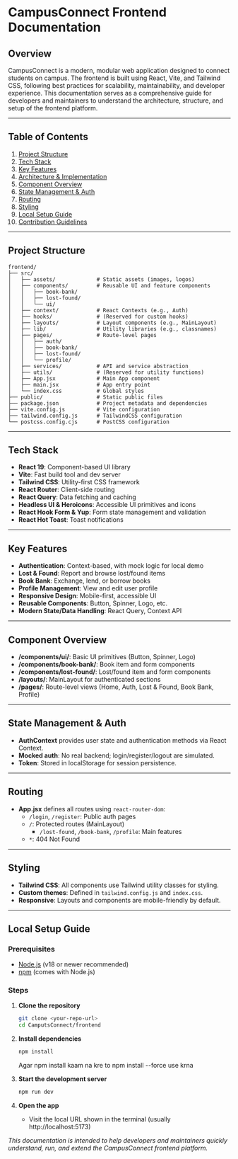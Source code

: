 # CampusConnect Frontend Documentation

## Overview
CampusConnect is a modern, modular web application designed to connect students on campus. The frontend is built using React, Vite, and Tailwind CSS, following best practices for scalability, maintainability, and developer experience. This documentation serves as a comprehensive guide for developers and maintainers to understand the architecture, structure, and setup of the frontend platform.

---

## Table of Contents
1. [Project Structure](#project-structure)
2. [Tech Stack](#tech-stack)
3. [Key Features](#key-features)
4. [Architecture & Implementation](#architecture--implementation)
5. [Component Overview](#component-overview)
6. [State Management & Auth](#state-management--auth)
7. [Routing](#routing)
8. [Styling](#styling)
9. [Local Setup Guide](#local-setup-guide)
10. [Contribution Guidelines](#contribution-guidelines)

---

## Project Structure
```
frontend/
├── src/
│   ├── assets/             # Static assets (images, logos)
│   ├── components/         # Reusable UI and feature components
│   │   ├── book-bank/
│   │   ├── lost-found/
│   │   └── ui/
│   ├── context/            # React Contexts (e.g., Auth)
│   ├── hooks/              # (Reserved for custom hooks)
│   ├── layouts/            # Layout components (e.g., MainLayout)
│   ├── lib/                # Utility libraries (e.g., classnames)
│   ├── pages/              # Route-level pages
│   │   ├── auth/
│   │   ├── book-bank/
│   │   ├── lost-found/
│   │   └── profile/
│   ├── services/           # API and service abstraction
│   ├── utils/              # (Reserved for utility functions)
│   ├── App.jsx             # Main App component
│   ├── main.jsx            # App entry point
│   └── index.css           # Global styles
├── public/                 # Static public files
├── package.json            # Project metadata and dependencies
├── vite.config.js          # Vite configuration
├── tailwind.config.js      # TailwindCSS configuration
└── postcss.config.cjs      # PostCSS configuration
```

---

## Tech Stack
- **React 19**: Component-based UI library
- **Vite**: Fast build tool and dev server
- **Tailwind CSS**: Utility-first CSS framework
- **React Router**: Client-side routing
- **React Query**: Data fetching and caching
- **Headless UI & Heroicons**: Accessible UI primitives and icons
- **React Hook Form & Yup**: Form state management and validation
- **React Hot Toast**: Toast notifications

---

## Key Features
- **Authentication**: Context-based, with mock logic for local demo
- **Lost & Found**: Report and browse lost/found items
- **Book Bank**: Exchange, lend, or borrow books
- **Profile Management**: View and edit user profile
- **Responsive Design**: Mobile-first, accessible UI
- **Reusable Components**: Button, Spinner, Logo, etc.
- **Modern State/Data Handling**: React Query, Context API

---

## Component Overview
- **/components/ui/**: Basic UI primitives (Button, Spinner, Logo)
- **/components/book-bank/**: Book item and form components
- **/components/lost-found/**: Lost/found item and form components
- **/layouts/**: MainLayout for authenticated sections
- **/pages/**: Route-level views (Home, Auth, Lost & Found, Book Bank, Profile)

---

## State Management & Auth
- **AuthContext** provides user state and authentication methods via React Context.
- **Mocked auth**: No real backend; login/register/logout are simulated.
- **Token**: Stored in localStorage for session persistence.

---

## Routing
- **App.jsx** defines all routes using `react-router-dom`:
  - `/login`, `/register`: Public auth pages
  - `/`: Protected routes (MainLayout)
    - `/lost-found`, `/book-bank`, `/profile`: Main features
  - `*`: 404 Not Found

---

## Styling
- **Tailwind CSS**: All components use Tailwind utility classes for styling.
- **Custom themes**: Defined in `tailwind.config.js` and `index.css`.
- **Responsive**: Layouts and components are mobile-friendly by default.

---

## Local Setup Guide

### Prerequisites
- [Node.js](https://nodejs.org/) (v18 or newer recommended)
- [npm](https://www.npmjs.com/) (comes with Node.js)

### Steps
1. **Clone the repository**
   ```sh
   git clone <your-repo-url>
   cd CamputsConnect/frontend
   ```
2. **Install dependencies**
   ```sh
   npm install
   ```

   Agar npm install kaam na kre to npm install --force use krna
3. **Start the development server**
   ```sh
   npm run dev
   ```
4. **Open the app**
   - Visit the local URL shown in the terminal (usually http://localhost:5173)


*This documentation is intended to help developers and maintainers quickly understand, run, and extend the CampusConnect frontend platform.*
